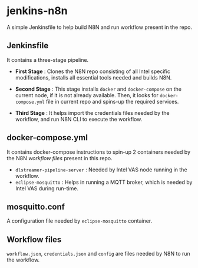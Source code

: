 # jenkins-n8n
A simple Jenkinsfile to help build N8N and run workflow present in the repo.

## Jenkinsfile
It contains a three-stage pipeline.
  - **First Stage** :  Clones the N8N repo consisting of all Intel specific modifications, installs all essential tools needed and builds N8N.
  - **Second Stage** : This stage installs `docker` and `docker-compose` on the current node, if it is not already available. Then, it looks for `docker-compose.yml` file in current repo and spins-up the required services.
    
  - **Third Stage** : It helps import the credentials files needed by the workflow, and run N8N CLI to execute the workflow.

## docker-compose.yml
It contains docker-compose instructions to spin-up 2 containers needed by the N8N *workflow files* present in this repo.
- `dlstreamer-pipeline-server` : Needed by Intel VAS node running in the workflow. 
- `eclipse-mosquitto` : Helps in running a MQTT broker, which is needed by Intel VAS during run-time.

## mosquitto.conf
A configuration file needed by `eclipse-mosquitto` container.

## Workflow files
`workflow.json`, `credentials.json` and `config` are files needed by N8N to run the workflow.
